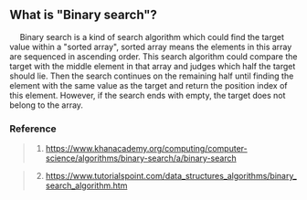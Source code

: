 ## What is "Binary search"?
&emsp; Binary search is a kind of search algorithm which could find the target value within a "sorted array", sorted array means the elements in this array are sequenced in ascending order. This search algorithm could compare the target with the middle element in that array and judges which half the target should lie. Then the search continues on the remaining half until finding the element with the same value as the target and return the position index of this element. However, if the search ends with empty, the target does not belong to the array.

### Reference
>1. https://www.khanacademy.org/computing/computer-science/algorithms/binary-search/a/binary-search

>2. https://www.tutorialspoint.com/data_structures_algorithms/binary_search_algorithm.htm
